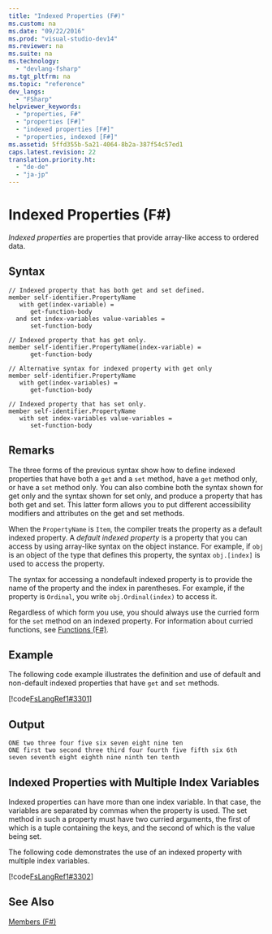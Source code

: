 ```yaml
---
title: "Indexed Properties (F#)"
ms.custom: na
ms.date: "09/22/2016"
ms.prod: "visual-studio-dev14"
ms.reviewer: na
ms.suite: na
ms.technology: 
  - "devlang-fsharp"
ms.tgt_pltfrm: na
ms.topic: "reference"
dev_langs: 
  - "FSharp"
helpviewer_keywords: 
  - "properties, F#"
  - "properties [F#]"
  - "indexed properties [F#]"
  - "properties, indexed [F#]"
ms.assetid: 5ffd355b-5a21-4064-8b2a-387f54c57ed1
caps.latest.revision: 22
translation.priority.ht: 
  - "de-de"
  - "ja-jp"
---
```

# Indexed Properties (F#)
*Indexed properties* are properties that provide array-like access to ordered data.  
  
## Syntax  
  
```  
// Indexed property that has both get and set defined.  
member self-identifier.PropertyName  
   with get(index-variable) =  
      get-function-body  
  and set index-variables value-variables =  
      set-function-body  
  
// Indexed property that has get only.  
member self-identifier.PropertyName(index-variable) =  
      get-function-body  
  
// Alternative syntax for indexed property with get only  
member self-identifier.PropertyName  
   with get(index-variables) =  
      get-function-body  
  
// Indexed property that has set only.  
member self-identifier.PropertyName  
   with set index-variables value-variables =   
      set-function-body  
```  
  
## Remarks  
 The three forms of the previous syntax show how to define indexed properties that have both a `get` and a `set` method, have a `get` method only, or have a `set` method only. You can also combine both the syntax shown for get only and the syntax shown for set only, and produce a property that has both get and set. This latter form allows you to put different accessibility modifiers and attributes on the get and set methods.  
  
 When the `PropertyName` is `Item`, the compiler treats the property as a default indexed property. A *default indexed property* is a property that you can access by using array-like syntax on the object instance. For example, if `obj` is an object of the type that defines this property, the syntax `obj.[index]` is used to access the property.  
  
 The syntax for accessing a nondefault indexed property is to provide the name of the property and the index in parentheses. For example, if the property is `Ordinal`, you write `obj.Ordinal(index)` to access it.  
  
 Regardless of which form you use, you should always use the curried form for the `set` method on an indexed property. For information about curried functions, see [Functions (F#)](../vs140/functions--fsharp-.md).  
  
## Example  
 The following code example illustrates the definition and use of default and non-default indexed properties that have `get` and `set` methods.  
  
 [!code[FsLangRef1#3301](../vs140/codesnippet/FSharp/indexed-properties--fsharp-_1.fs)]  
  
## Output  
  
```  
ONE two three four five six seven eight nine ten  
ONE first two second three third four fourth five fifth six 6th  
seven seventh eight eighth nine ninth ten tenth  
```  
  
## Indexed Properties with Multiple Index Variables  
 Indexed properties can have more than one index variable. In that case, the variables are separated by commas when the property is used. The set method in such a property must have two curried arguments, the first of which is a tuple containing the keys, and the second of which is the value being set.  
  
 The following code demonstrates the use of an indexed property with multiple index variables.  
  
 [!code[FsLangRef1#3302](../vs140/codesnippet/FSharp/indexed-properties--fsharp-_2.fs)]  
  
## See Also  
 [Members (F#)](../vs140/members--fsharp-.md)